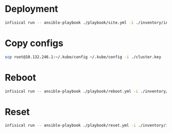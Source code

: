 # Deployment

```bash
infisical run -- ansible-playbook ./playbook/site.yml -i ./inventory/inventory.yml
```

# Copy configs

```bash
scp root@10.132.246.1:~/.kube/config ~/.kube/config -i ./cluster.key
```

# Reboot

```bash
infisical run -- ansible-playbook ./playbook/reboot.yml -i ./inventory/inventory.yml
```

# Reset

```bash
infisical run -- ansible-playbook ./playbook/reset.yml -i ./inventory/inventory.yml
```